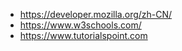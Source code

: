 * https://developer.mozilla.org/zh-CN/
* https://www.w3schools.com/
* https://www.tutorialspoint.com

